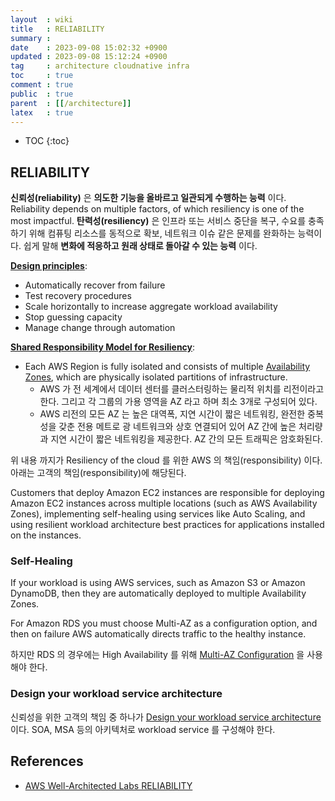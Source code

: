 ```yaml
---
layout  : wiki
title   : RELIABILITY
summary : 
date    : 2023-09-08 15:02:32 +0900
updated : 2023-09-08 15:12:24 +0900
tag     : architecture cloudnative infra
toc     : true
comment : true
public  : true
parent  : [[/architecture]]
latex   : true
---
```

* TOC
{:toc}

## RELIABILITY

__신뢰성(reliability)__ 은 __의도한 기능을 올바르고 일관되게 수행하는 능력__ 이다. Reliability depends on multiple factors, of which resiliency is one of the most impactful.
__탄력성(resiliency)__ 은 인프라 또는 서비스 중단을 복구, 수요를 충족하기 위해 컴퓨팅 리소스를 동적으로 확보, 네트워크 이슈 같은 문제를 완화하는 능력이다. 쉽게 말해 __변화에 적응하고 원래 상태로 돌아갈 수 있는 능력__ 이다.

__[Design principles](https://docs.aws.amazon.com/wellarchitected/latest/reliability-pillar/design-principles.html)__:
- Automatically recover from failure
- Test recovery procedures
- Scale horizontally to increase aggregate workload availability
- Stop guessing capacity
- Manage change through automation

__[Shared Responsibility Model for Resiliency](https://docs.aws.amazon.com/wellarchitected/latest/reliability-pillar/shared-responsibility-model-for-resiliency.html)__:
- Each AWS Region is fully isolated and consists of multiple [Availability Zones](https://aws.amazon.com/ko/about-aws/global-infrastructure/regions_az/#Availability_Zones), which are physically isolated partitions of infrastructure.
  - AWS 가 전 세계에서 데이터 센터를 클러스터링하는 물리적 위치를 리전이라고 한다. 그리고 각 그룹의 가용 영역을 AZ 라고 하며 최소 3개로 구성되어 있다.
  - AWS 리전의 모든 AZ 는 높은 대역폭, 지연 시간이 짧은 네트워킹, 완전한 중복성을 갖춘 전용 메트로 광 네트워크와 상호 연결되어 있어 AZ 간에 높은 처리량과 지연 시간이 짧은 네트워킹을 제공한다. AZ 간의 모든 트래픽은 암호화된다.

위 내용 까지가 Resiliency of the cloud 를 위한 AWS 의 책임(responsibility) 이다. 아래는 고객의 책임(responsibility)에 해당된다.

Customers that deploy Amazon EC2 instances are responsible for deploying Amazon EC2 instances across multiple locations (such as AWS Availability Zones), implementing self-healing using services like Auto Scaling, and using resilient workload architecture best practices for applications installed on the instances.

### Self-Healing

If your workload is using AWS services, such as Amazon S3 or Amazon DynamoDB, then they are
automatically deployed to multiple Availability Zones.

For Amazon RDS you must choose Multi-AZ as a configuration option, and then on failure AWS
automatically directs traffic to the healthy instance.

하지만 RDS 의 경우에는 High Availability 를 위해 [Multi-AZ Configuration](https://docs.aws.amazon.com/AmazonRDS/latest/UserGuide/Concepts.MultiAZ.html) 을 사용해야 한다.

### Design your workload service architecture

신뢰성을 위한 고객의 책임 중 하나가 [Design your workload service architecture](https://docs.aws.amazon.com/wellarchitected/latest/reliability-pillar/design-your-workload-service-architecture.html) 이다.
SOA, MSA 등의 아키텍처로 workload service 를 구성해야 한다.

## References

- [AWS Well-Architected Labs RELIABILITY](https://www.wellarchitectedlabs.com/reliability/)

